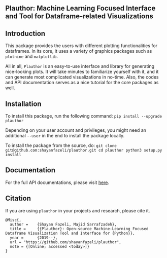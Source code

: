 ## Plauthor: Machine Learning Focused Interface and Tool for Dataframe-related Visualizations
## Introduction
This package provides the users with different plotting functionalities for dataframes. In its core, it
uses a variety of graphics packages such as `plotnine` and `matplotlib`.

All in all, `Plauthor` is an easy-to-use interface and library for generating nice-looking plots. It will
take minutes to familiarize yourself with it, and it can generate most complicated visualizations in no-time. Also,
the codes and API documentation serves as a nice tutorial for the core packages as well.

## Installation
To install this package, run the following command:
``
pip install --upgrade plauthor
``

Depending on your user account and privileges, you might need an additional `--user` in the end to
install the package locally.

To install the package from the source, do:
``
git clone git@github.com:shayanfazeli/plauthor.git
cd plauthor
python3 setup.py install
``

## Documentation
For the full API documentations, please visit [here](https://cs.ucla.edu/~shayan/docs/plauthor).

## Citation
If you are using `plauthor` in your projects and research, please cite it.

```
@Misc{,
  author =    {Shayan Fazeli, Majid Sarrafzadeh},
  title =     {{Plauthor}: Open-source Machine-Learning Focused Dataframe Visualization Tool and Interface for {Python}},
  year =      {2019--},
  url = "https://github.com/shayanfazeli/plauthor",
  note = {[Online; accessed <today>]}
}
```

